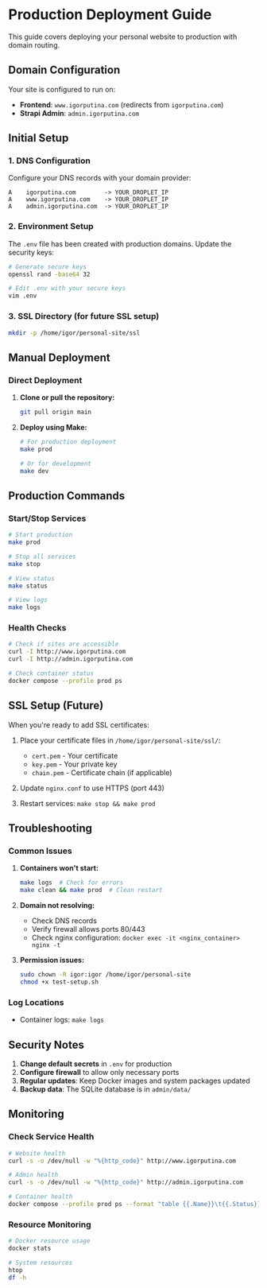 # Production Deployment Guide

This guide covers deploying your personal website to production with domain routing.

## Domain Configuration

Your site is configured to run on:
- **Frontend**: `www.igorputina.com` (redirects from `igorputina.com`)
- **Strapi Admin**: `admin.igorputina.com`

## Initial Setup

### 1. DNS Configuration
Configure your DNS records with your domain provider:

```
A    igorputina.com        -> YOUR_DROPLET_IP
A    www.igorputina.com    -> YOUR_DROPLET_IP
A    admin.igorputina.com  -> YOUR_DROPLET_IP
```

### 2. Environment Setup
The `.env` file has been created with production domains. Update the security keys:

```bash
# Generate secure keys
openssl rand -base64 32

# Edit .env with your secure keys
vim .env
```

### 3. SSL Directory (for future SSL setup)
```bash
mkdir -p /home/igor/personal-site/ssl
```

## Manual Deployment

### Direct Deployment

1. **Clone or pull the repository:**
   ```bash
   git pull origin main
   ```

2. **Deploy using Make:**
   ```bash
   # For production deployment
   make prod

   # Or for development
   make dev
   ```

## Production Commands

### Start/Stop Services
```bash
# Start production
make prod

# Stop all services
make stop

# View status
make status

# View logs
make logs
```

### Health Checks
```bash
# Check if sites are accessible
curl -I http://www.igorputina.com
curl -I http://admin.igorputina.com

# Check container status
docker compose --profile prod ps
```

## SSL Setup (Future)

When you're ready to add SSL certificates:

1. Place your certificate files in `/home/igor/personal-site/ssl/`:
   - `cert.pem` - Your certificate
   - `key.pem` - Your private key
   - `chain.pem` - Certificate chain (if applicable)

2. Update `nginx.conf` to use HTTPS (port 443)

3. Restart services: `make stop && make prod`

## Troubleshooting

### Common Issues

1. **Containers won't start:**
   ```bash
   make logs  # Check for errors
   make clean && make prod  # Clean restart
   ```

2. **Domain not resolving:**
   - Check DNS records
   - Verify firewall allows ports 80/443
   - Check nginx configuration: `docker exec -it <nginx_container> nginx -t`

3. **Permission issues:**
   ```bash
   sudo chown -R igor:igor /home/igor/personal-site
   chmod +x test-setup.sh
   ```

### Log Locations
- Container logs: `make logs`

## Security Notes

1. **Change default secrets** in `.env` for production
2. **Configure firewall** to allow only necessary ports
3. **Regular updates**: Keep Docker images and system packages updated
4. **Backup data**: The SQLite database is in `admin/data/`

## Monitoring

### Check Service Health
```bash
# Website health
curl -s -o /dev/null -w "%{http_code}" http://www.igorputina.com

# Admin health
curl -s -o /dev/null -w "%{http_code}" http://admin.igorputina.com

# Container health
docker compose --profile prod ps --format "table {{.Name}}\t{{.Status}}"
```

### Resource Monitoring
```bash
# Docker resource usage
docker stats

# System resources
htop
df -h
```